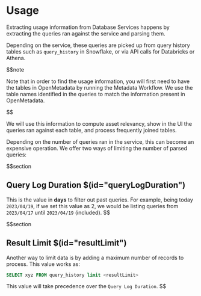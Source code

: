 # Usage

Extracting usage information from Database Services happens by extracting the queries ran against the service
and parsing them.

Depending on the service, these queries are picked up from query history tables such as `query_history` in Snowflake,
or via API calls for Databricks or Athena.

$$note

Note that in order to find the usage information, you will first need to have the tables in OpenMetadata by running
the Metadata Workflow. We use the table names identified in the queries to match the information present in OpenMetadata.

$$

We will use this information to compute asset relevancy, show in the UI the queries ran against each table, and process
frequently joined tables.

Depending on the number of queries ran in the service, this can become an expensive operation. We offer two ways of
limiting the number of parsed queries:

$$section
## Query Log Duration $(id="queryLogDuration")

This is the value in **days** to filter out past queries. For example, being today `2023/04/19`, if we set this value
as 2, we would be listing queries from `2023/04/17` until `2023/04/19` (included).
$$

$$section
## Result Limit $(id="resultLimit")

Another way to limit data is by adding a maximum number of records to process. This value works as:

```sql
SELECT xyz FROM query_history limit <resultLimit>
```

This value will take precedence over the `Query Log Duration`.
$$